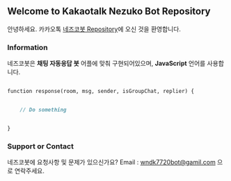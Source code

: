 ## Welcome to Kakaotalk Nezuko Bot Repository

안녕하세요. 카카오톡 [네즈코봇 Repository](https://github.com/wndk7720bot/nezuko)에 오신 것을 환영합니다.


### Information

네즈코봇은 **채팅 자동응답 봇** 어플에 맞춰 구현되어있으며, **JavaScript** 언어를 사용합니다.

```markdown

function response(room, msg, sender, isGroupChat, replier) {


    // Do something


}

```


### Support or Contact

네즈코봇에 요청사항 및 문제가 있으신가요?
Email : wndk7720bot@gamil.com 으로 연락주세요.
